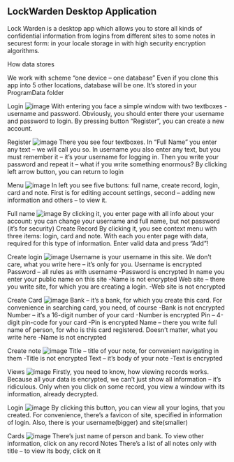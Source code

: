 ## LockWarden Desktop Application
Lock Warden is a desktop app which allows you to store all kinds of confidential information from logins from different sites to some notes in securest form: in your locale storage in with high security encryption algorithms.


How data stores

We work with scheme “one device – one database”
Even if you clone this app into 5 other locations, database will be one. It’s stored in your ProgramData folder


Login
![image](https://user-images.githubusercontent.com/116636143/221181879-971ca747-84eb-4e76-822e-c503bef12b31.png)
With entering you face a simple window with two textboxes - 	username and password. Obviously, you should enter there your username and password to login. By pressing button “Register”, you can create a new account.


Register
![image](https://user-images.githubusercontent.com/116636143/221182044-c2561961-4fbb-4ddf-b1f5-d536c5db3c9d.png)
There you see four textboxes. In “Full Name” you enter any text – we will call you so. In username you also enter any text, but you must remember it – it’s your username for logging in. Then you write your password and repeat it – what if you write something enormous?
By clicking left arrow button, you can return to login


Menu
![image](https://user-images.githubusercontent.com/116636143/221182247-730178e7-25ea-48fc-a93d-ef338fde5cfc.png)
In left you see five buttons: full name, create record, login, card and note. First is for editing account settings, second – adding new information and others – to view it.


Full name
![image](https://user-images.githubusercontent.com/116636143/221182358-7a4af92b-2a1f-4a3e-bf33-6861b113ef45.png)
By clicking it, you enter page with all info about your account: you can change your username and full name, but not password (it’s for security)
Create Record
By clicking it, you see context menu with three items: login, card and note. With each you enter page with data, required for this type of information. Enter valid data and press “Add”!


Create login
![image](https://user-images.githubusercontent.com/116636143/221182994-96716191-4f2c-45d7-a28a-66e1c5909d82.png)
Username is your username in this site. We don’t care, what you write here – it’s only for you. Username is encrypted
Password – all rules as with username
-Password is encrypted
In name you enter your public name on this site
-Name is not encrypted
Web site – there you write site, for which you are creating a login.
-Web site is not encrypted


Create Card
![image](https://user-images.githubusercontent.com/116636143/221183211-af8de5bf-b778-45eb-ba0c-ede022069e72.png)
Bank – it’s a bank, for which you create this card. For convenience in searching card, you need, of course
-Bank is not encrypted
Number – it’s a 16-digit number of your card
-Number is encrypted
Pin – 4-digit pin-code for your card
-Pin is encrypted
Name – there you write full name of person, for who is this card registered. Doesn’t matter, what you write here
-Name is not encrypted


Create note
![image](https://user-images.githubusercontent.com/116636143/221185803-af2de1ec-bf69-4c92-80ef-1880cd16d463.png)
Title – title of your note, for convenient navigating in them
-Title is not encrypted
Text – it’s body of your note
-Text is encrypted


Views
![image](https://user-images.githubusercontent.com/116636143/221186076-a58d9ecd-ed77-4272-af94-68fc77154685.png)
Firstly, you need to know, how viewing records works. Because all your data is encrypted, we can’t just show all information – it’s ridiculous. Only when you click on some record, you view a window with its information, already decrypted.


Login
![image](https://user-images.githubusercontent.com/116636143/221184506-8dd877c9-fc95-43d4-b254-e61d93eb9893.png)
By clicking this button, you can view all your logins, that you created. For convenience, there’s a favicon of site, specified in information of login. Also, there is your username(bigger) and site(smaller)


Cards
![image](https://user-images.githubusercontent.com/116636143/221185496-45888a54-731c-44af-a150-80de796ab417.png)
There’s just name of person and bank. To view other information, click on any record
Notes
There’s a list of all notes only with title – to view its body, click on it



